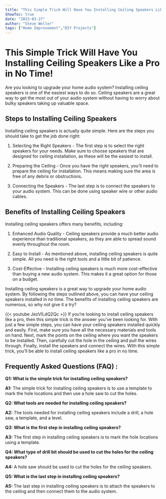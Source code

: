 ```yaml
---
title: "This Simple Trick Will Have You Installing Ceiling Speakers Like a Pro in No Time!"
ShowToc: true 
date: "2023-03-27"
author: "Steve Weller" 
tags: ["Home Improvement","DIY Projects"]
---
```

# This Simple Trick Will Have You Installing Ceiling Speakers Like a Pro in No Time!

Are you looking to upgrade your home audio system? Installing ceiling speakers is one of the easiest ways to do so. Ceiling speakers are a great way to get the most out of your audio system without having to worry about bulky speakers taking up valuable space.

## Steps to Installing Ceiling Speakers

Installing ceiling speakers is actually quite simple. Here are the steps you should take to get the job done right:

1. Selecting the Right Speakers - The first step is to select the right speakers for your needs. Make sure to choose speakers that are designed for ceiling installation, as these will be the easiest to install.

2. Preparing the Ceiling - Once you have the right speakers, you'll need to prepare the ceiling for installation. This means making sure the area is free of any debris or obstructions.

3. Connecting the Speakers - The last step is to connect the speakers to your audio system. This can be done using speaker wire or other audio cables.

## Benefits of Installing Ceiling Speakers

Installing ceiling speakers offers many benefits, including:

1. Enhanced Audio Quality - Ceiling speakers provide a much better audio experience than traditional speakers, as they are able to spread sound evenly throughout the room.

2. Easy to Install - As mentioned above, installing ceiling speakers is quite simple. All you need is the right tools and a little bit of patience.

3. Cost-Effective - Installing ceiling speakers is much more cost-effective than buying a new audio system. This makes it a great option for those on a budget.

Installing ceiling speakers is a great way to upgrade your home audio system. By following the steps outlined above, you can have your ceiling speakers installed in no time. The benefits of installing ceiling speakers are numerous, so why not give it a try?

{{< youtube JezVlLdQ2Qc >}} 
If you’re looking to install ceiling speakers like a pro, then this simple trick is the answer you’ve been looking for. With just a few simple steps, you can have your ceiling speakers installed quickly and easily. First, make sure you have all the necessary materials and tools on hand. Next, mark the points on the ceiling where you want the speakers to be installed. Then, carefully cut the hole in the ceiling and pull the wires through. Finally, install the speakers and connect the wires. With this simple trick, you’ll be able to install ceiling speakers like a pro in no time.

## Frequently Asked Questions (FAQ) :
**Q1: What is the simple trick for installing ceiling speakers?**

**A1:** The simple trick for installing ceiling speakers is to use a template to mark the hole locations and then use a hole saw to cut the holes.

**Q2: What tools are needed for installing ceiling speakers?**

**A2:** The tools needed for installing ceiling speakers include a drill, a hole saw, a template, and a level.

**Q3: What is the first step in installing ceiling speakers?**

**A3:** The first step in installing ceiling speakers is to mark the hole locations using a template.

**Q4: What type of drill bit should be used to cut the holes for the ceiling speakers?**

**A4:** A hole saw should be used to cut the holes for the ceiling speakers.

**Q5: What is the last step in installing ceiling speakers?**

**A5:** The last step in installing ceiling speakers is to attach the speakers to the ceiling and then connect them to the audio system.





